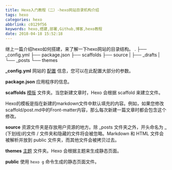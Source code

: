 ```yaml
---
title: Hexo入门教程（二）-hexo网站目录机构介绍
tags: hexo
categories: hexo
abbrlink: c0129f56
keywords: hexo,搭建,部署,Github,博客,hexo教程
date: 2018-04-18 15:52:18
---
```


继上一篇介绍hexo如何搭建，来了解一下hexo网站的目录结构。
.
├── _config.yml
├── package.json
├── scaffolds
├── source
|   ├── _drafts
|   └── _posts
└── themes

**_config.yml**
网站的 [配置][1] 信息，您可以在此配置大部分的参数。
<!-- more -->
**package.json**
应用程序的信息。

**scaffolds**
[模版][2] 文件夹。当您新建文章时，Hexo 会根据 scaffold 来建立文件。

Hexo的模板是指在新建的markdown文件中默认填充的内容。例如，如果您修改scaffold/post.md中的Front-matter内容，那么每次新建一篇文章时都会包含这个修改。

**source**
资源文件夹是存放用户资源的地方。除 _posts 文件夹之外，开头命名为 _ (下划线)的文件 / 文件夹和隐藏的文件将会被忽略。Markdown 和 HTML 文件会被解析并放到 public 文件夹，而其他文件会被拷贝过去。

**themes**
[主题][3] 文件夹。Hexo 会根据主题来生成静态页面。

**public**
使用 `hexo g` 命令生成的静态页面文件。

  [1]: https://hexo.io/zh-cn/docs/configuration.html
  [2]: https://hexo.io/zh-cn/docs/writing.html
  [3]: https://hexo.io/zh-cn/docs/themes.html

